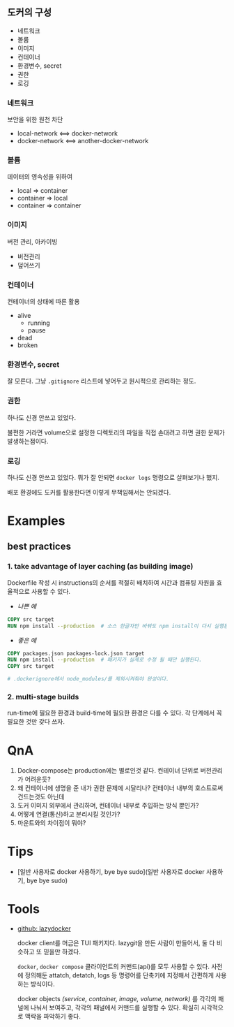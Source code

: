## 도커의 구성

- 네트워크
- 볼륨
- 이미지
- 컨테이너
- 환경변수, secret
- 권한
- 로깅

### 네트워크

보안을 위한 원천 차단

- local-network <==> docker-network
- docker-network <==> another-docker-network

### 볼륨

데이터의 영속성을 위하여

- local => container
- container => local
- container => container

### 이미지

버전 관리, 아카이빙

- 버전관리
- 덮어쓰기

### 컨테이너

컨테이너의 상태에 따른 활용

- alive
  - running
  - pause
- dead
- broken

### 환경변수, secret

잘 모른다. 그냥 `.gitignore` 리스트에 넣어두고 원시적으로 관리하는 정도.

### 권한

하나도 신경 안쓰고 있었다.

불편한 거라면 volume으로 설정한 디렉토리의 파일을 직접 손대려고 하면 권한 문제가 발생하는점이다.

### 로깅

하나도 신경 안쓰고 있었다. 뭐가 잘 안되면 `docker logs` 명령으로 살펴보기나 했지.

배포 환경에도 도커를 활용한다면 이렇게 무책임해서는 안되겠다.

# Examples

## best practices

### 1. take advantage of layer caching (as building image)

Dockerfile 작성 시 instructions의 순서를 적절히 배치하여 시간과 컴퓨팅 자원을 효율적으로 사용할 수 있다.

- _나쁜 예_

```Dockerfile
COPY src target
RUN npm install --production  # 소스 한글자만 바꿔도 npm install이 다시 실행된다.
```

- _좋은 예_

```Dockerfile
COPY packages.json packages-lock.json target
RUN npm install --production  # 패키지가 실제로 수정 될 때만 실행된다.
COPY src target

# .dockerignore에서 node_modules/를 제외시켜줘야 완성이다.
```

### 2. multi-stage builds

run-time에 필요한 환경과 build-time에 필요한 환경은 다를 수 있다. 각 단계에서 꼭 필요한 것만 갖다 쓰자.

# QnA

1. Docker-compose는 production에는 별로인것 같다. 컨테이너 단위로 버전관리가 어려운듯?
2. 왜 컨테이너에 생명을 준 내가 권한 문제에 시달리나? 컨테이너 내부의 호스트로써 건드는것도 아닌데
3. 도커 이미지 외부에서 관리하며, 컨테이너 내부로 주입하는 방식 뿐인가?
4. 어떻게 연결(통신)하고 분리시킬 것인가?
5. 마운트와의 차이점이 뭐야?

# Tips

- [일반 사용자로 docker 사용하기, bye bye sudo](일반 사용자로 docker 사용하기, bye bye sudo)

# Tools

- [github: lazydocker](https://github.com/jesseduffield/lazydocker)

  docker client를 머금은 TUI 패키지다. lazygit을 만든 사람이 만들어서, 둘 다 비슷하고 또 믿을만 하겠다.

  `docker`, `docker compose` 클라이언트의 커맨드(api)를 모두 사용할 수 있다. 사전에 정의해둔 attatch,
  detatch, logs 등 명령어를 단축키에 지정해서 간편하게 사용하는 방식이다.

  docker objects _(service, container, image, volume, network)_ 를 각각의 패널에 나눠서 보여주고, 각각의
  패널에서 커맨드를 실행할 수 있다. 확실히 시각적으로 맥락을 파악하기 좋다.
